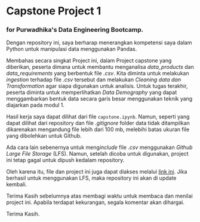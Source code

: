 # Capstone Project 1 
### for Purwadhika's Data Engineering Bootcamp.

Dengan repository ini, saya berharap menerangkan kompetensi saya dalam Python untuk manipulasi data menggunakan Pandas.

Membahas secara singkat Project ini, dalam Project capstone yang diberikan, peserta dimana untuk membantu menganalisa *data_products* dan *data_requirements* yang berbentuk file *.csv*. Kita diminta untuk melakukan *ingestion* terhadap file *.csv* tersebut dan melakukan *Cleaning data dan Transformation* agar siapa digunakan untuk analisis. Untuk tugas terakhir, peserta diminta untuk memperlihatkan *Data Demography* yang dapat menggambarkan bentuk data secara garis besar menggunakan teknik yang diajarkan pada modul 1.

Hasil kerja saya dapat dilihat dari file `capstone.ipynb`. Namun, seperti yang dapat dilihat dari repository dan file *.gitignore* folder data tidak ditampilkan dikarenakan mengandung file lebih dari 100 mb, melebihi batas ukuran file yang dibolehkan untuk Github. 

Ada cara lain sebenernya untuk meng*include* file *.csv* menggunakan *Github Large File Storage* (LFS). Namun, setelah dicoba untuk digunakan, project ini tetap gagal untuk dipush kedalam repository.

Oleh karena itu, file dan project ini juga dapat diakses melalui <a href="">link ini</a>. Jika berhasil untuk menggunakan LFS, maka repository ini akan di update kembali.

Terima Kasih sebelumnya atas membagi waktu untuk membaca dan menilai project ini. Apabila terdapat kekurangan, segala komentar akan dihargai. 

Terima Kasih.